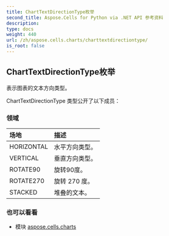 ```yaml
---
title: ChartTextDirectionType枚举
second_title: Aspose.Cells for Python via .NET API 参考资料
description:
type: docs
weight: 440
url: /zh/aspose.cells.charts/charttextdirectiontype/
is_root: false
---
```

## ChartTextDirectionType枚举
表示图表的文本方向类型。



ChartTextDirectionType 类型公开了以下成员：

### 领域
|场地|描述|
| :- | :- |
| HORIZONTAL |水平方向类型。|
| VERTICAL |垂直方向类型。|
| ROTATE90 |旋转90度。|
| ROTATE270 |旋转 270 度。|
| STACKED |堆叠的文本。|



### 也可以看看
* 模块 [aspose.cells.charts](..)
